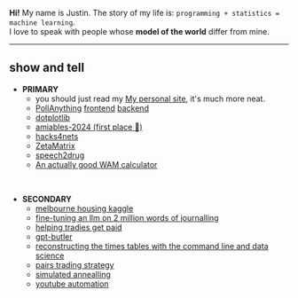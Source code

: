 **Hi!** My name is Justin. 
The story of my life is: `programming + statistics = machine learning`. <br>
I love to speak with people whose **model of the world** differ from mine.

---

## show and tell

- **PRIMARY**
  - you should just read my [My personal site](https://jl33-ai.github.io), it's much more neat.
  - [PollAnything]([https://github.com/jl33-ai/pa-frontend](https://sampler-sage.vercel.app/)) [frontend](https://github.com/jl33-ai/pa-frontend) [backend](https://github.com/jl33-ai/pa-backend)
  - [dotplotlib](https://github.com/jl33-ai/dotplotlib)
  - [amiables-2024 (first place 🥇)](https://devpost.com/software/sweet-qlndop)
  - [hacks4nets](https://hacks4nets.com/)
  - [ZetaMatrix](https://zetamatrix-production.up.railway.app/)
  - [speech2drug](https://huggingface.co/jusstinleee/speech2drug-v4)
  - [An actually good WAM calculator](https://wam-calculator.streamlit.app/?fbclid=IwAR1K9ixVHdMm1wE9KUK5P48BUahEgWaQ4ubhFwKJcrvxRmy9cKim3N0Coko)

<br>

- **SECONDARY**
  - [melbourne housing kaggle]()
  - [fine-tuning an llm on 2 million words of journalling](https://github.com/jl33-ai/diary-gpt/tree/main)
  - [helping tradies get paid](https://github.com/jl33-ai/security-of-payment-dataset)
  - [gpt-butler](https://github.com/jl33-ai/girlfriend-gpt-butler)
  - [reconstructing the times tables with the command line and data science](https://github.com/jl33-ai/s9-quant)
  - [pairs trading strategy](https://github.com/jl33-ai/pairs-trading-analysis-and-simulation/tree/main)
  - [simulated annealling](https://github.com/jl33-ai/competitive-programming/blob/main/amandas-automaton/simulated_annealing_parameter_optimisation.ipynb)
  - [youtube automation](https://github.com/jl33-ai/song-to-image)
